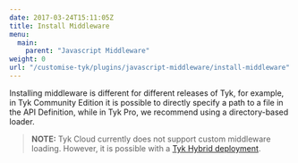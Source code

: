 ```yaml
---
date: 2017-03-24T15:11:05Z
title: Install Middleware
menu:
  main:
    parent: "Javascript Middleware"
weight: 0
url: "/customise-tyk/plugins/javascript-middleware/install-middleware"
---
```


Installing middleware is different for different releases of Tyk, for example, in Tyk Community Edition it is possible to directly specify a path to a file in the API Definition, while in Tyk Pro, we recommend using a directory-based loader.

> **NOTE:** Tyk Cloud currently does not support custom middleware loading. However, it is possible with a [Tyk Hybrid deployment][1].

[1]: docs/customise-tyk/javascript-middleware/install-middleware/tyk-hybrid/